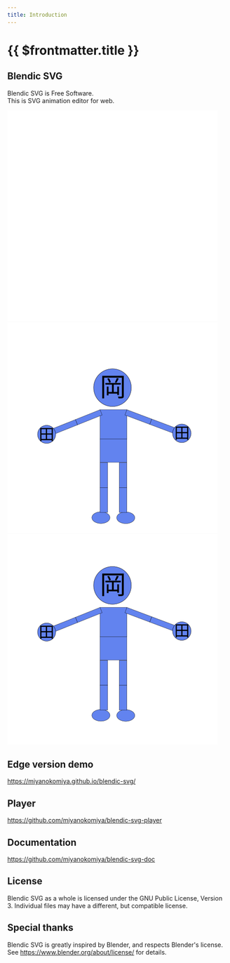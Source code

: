 ```yaml
---
title: Introduction
---
```


# {{ $frontmatter.title }}

## Blendic SVG

Blendic SVG is Free Software.  
This is SVG animation editor for web.

![](./assets/boxing-anim.svg)
![](./assets/jump-anim.svg)
![](./assets/rotate.svg)

## Edge version demo

https://miyanokomiya.github.io/blendic-svg/


## Player

https://github.com/miyanokomiya/blendic-svg-player


## Documentation

https://github.com/miyanokomiya/blendic-svg-doc


## License

Blendic SVG as a whole is licensed under the GNU Public License, Version 3. Individual files may have a different, but compatible license.


## Special thanks

Blendic SVG is greatly inspired by Blender, and respects Blender's license.  
See https://www.blender.org/about/license/ for details.
